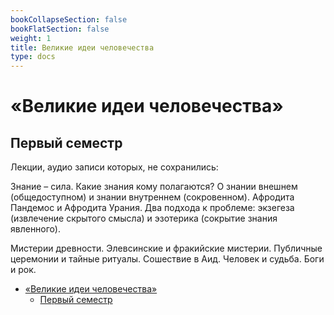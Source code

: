 ```yaml
---
bookCollapseSection: false
bookFlatSection: false
weight: 1
title: Великие идеи человечества
type: docs
---
```

# «Великие идеи человечества»

## Первый семестр
Лекции, аудио записи которых, не сохранились:

Знание – сила. Какие знания кому полагаются? О знании внешнем (общедоступном) и знании внутреннем (сокровенном). Афродита Пандемос и Афродита Урания. Два подхода к проблеме: экзегеза (извлечение скрытого смысла) и эзотерика (сокрытие знания явленного).

Мистерии древности. Элевсинские и фракийские мистерии. Публичные церемонии и тайные ритуалы. Сошествие в Аид. Человек и судьба. Боги и рок.

- [«Великие идеи человечества»](#%c2%ab%d0%92%d0%b5%d0%bb%d0%b8%d0%ba%d0%b8%d0%b5-%d0%b8%d0%b4%d0%b5%d0%b8-%d1%87%d0%b5%d0%bb%d0%be%d0%b2%d0%b5%d1%87%d0%b5%d1%81%d1%82%d0%b2%d0%b0%c2%bb)
  - [Первый семестр](#%d0%9f%d0%b5%d1%80%d0%b2%d1%8b%d0%b9-%d1%81%d0%b5%d0%bc%d0%b5%d1%81%d1%82%d1%80)